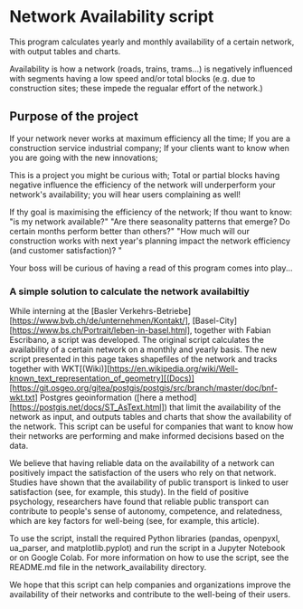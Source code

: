 # Network Availability script
This program calculates yearly and monthly availability of a certain network, with output tables and charts. 

Availability is how a network (roads, trains, trams...) is negatively influenced with segments having a low speed and/or total blocks (e.g. due to construction sites; these impede the regualar effort of the network.)

## Purpose of the project
If your network never works at maximum efficiency all the time;
If you are a construction service industrial company;
If your clients want to know when you are going with the new innovations;

This is a project you might be curious with;
Total or partial blocks having negative influence the efficiency of the network will underperform your network's availability; 
you will hear users complaining as well!

If thy goal is maximising the efficiency of the network;
If thou want to know: "is my network available?"
"Are there seasonality patterns that emerge? Do certain months perform better than others?"
"How much will our construction works with next year's planning impact the network efficiency (and customer satisfaction)? "


Your boss will be curious of having a read of this program comes into play...

### A simple solution to calculate the network availabiltiy
While interning at the [Basler Verkehrs-Betriebe][https://www.bvb.ch/de/unternehmen/Kontakt/], [Basel-City][https://www.bs.ch/Portrait/leben-in-basel.html], together with Fabian Escribano, a script was developed. The original script calculates the availability of a certain network on a monthly and yearly basis. The new script presented in this page takes shapefiles of the network and tracks together with WKT[(Wiki)][https://en.wikipedia.org/wiki/Well-known_text_representation_of_geometry][(Docs)][https://git.osgeo.org/gitea/postgis/postgis/src/branch/master/doc/bnf-wkt.txt] Postgres geoinformation ([here a method][https://postgis.net/docs/ST_AsText.html]) that limit the availability of the network as input, and outputs tables and charts that show the availability of the network. This script can be useful for companies that want to know how their networks are performing and make informed decisions based on the data.

We believe that having reliable data on the availability of a network can positively impact the satisfaction of the users who rely on that network. Studies have shown that the availability of public transport is linked to user satisfaction (see, for example, this study). In the field of positive psychology, researchers have found that reliable public transport can contribute to people's sense of autonomy, competence, and relatedness, which are key factors for well-being (see, for example, this article).

To use the script, install the required Python libraries (pandas, openpyxl, ua_parser, and matplotlib.pyplot) and run the script in a Jupyter Notebook or on Google Colab. For more information on how to use the script, see the README.md file in the network_availability directory.

We hope that this script can help companies and organizations improve the availability of their networks and contribute to the well-being of their users.
